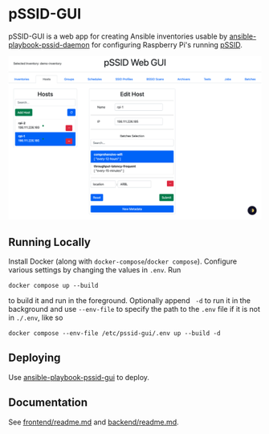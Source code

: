 # pSSID-GUI

pSSID-GUI is a web app for creating Ansible inventories usable by [ansible-playbook-pssid-daemon](https://github.com/UMNET-perfSONAR/ansible-playbook-pssid-daemon) for configuring Raspberry Pi's running [pSSID](https://github.com/UMNET-perfSONAR/pSSID).

![Demo Image](images/wide-view.png)

## Running Locally

Install Docker (along with `docker-compose`/`docker compose`). Configure various settings by changing the values in `.env`. Run

```
docker compose up --build
```

to build it and run in the foreground. Optionally append ` -d` to run it in the background and use `--env-file` to specify the path to the `.env` file if it is not in `./.env`, like so

```
docker compose --env-file /etc/pssid-gui/.env up --build -d
```

## Deploying

Use [ansible-playbook-pssid-gui](https://github.com/UMNET-perfSONAR/ansible-playbook-pssid-gui) to deploy.

## Documentation

See [frontend/readme.md](src/frontend/readme.md) and [backend/readme.md](src/backend/readme.md).
